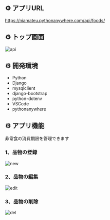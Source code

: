 ## :gear: アプリURL

https://niamateu.pythonanywhere.com/api/foods/


## :gear: トップ画面

![api](https://github.com/user-attachments/assets/faa0e32e-09b1-4307-b009-9f63df9ae287)

## :gear: 開発環境 

- Python
- Django
- mysqlclient
- django-bootstrap
- python-dotenv
- VSCode
- pythonanywhere

## :gear: アプリ機能

非常食の消費期限を管理できます

### 1、品物の登録

![new](https://github.com/user-attachments/assets/444ee11f-f880-4be9-bd84-a23c05b7d8d2)

### 2、品物の編集

![edit](https://github.com/user-attachments/assets/f57b0a80-eaa3-43da-a9b7-619671cbb751)

### 3、品物の削除

![del](https://github.com/user-attachments/assets/df30fbe7-42a6-47cc-85e6-8985d10ddba9)

